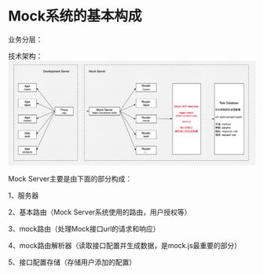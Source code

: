 # Mock系统的基本构成

业务分层：

技术架构：![](/assets/mock-system.png)

Mock Server主要是由下面的部分构成：

1、服务器

2、基本路由（Mock Server系统使用的路由，用户授权等）

3、mock路由（处理Mock接口url的请求和响应）

4、mock路由解析器（读取接口配置并生成数据，是mock.js最重要的部分）

5、接口配置存储（存储用户添加的配置）

